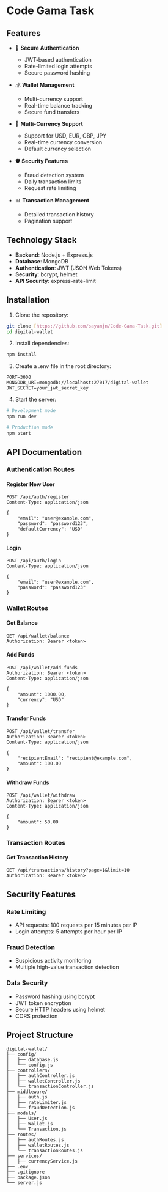# Code Gama Task

## Features

- 🔐 **Secure Authentication**
  - JWT-based authentication
  - Rate-limited login attempts
  - Secure password hashing

- 💰 **Wallet Management**
  - Multi-currency support
  - Real-time balance tracking
  - Secure fund transfers

- 💱 **Multi-Currency Support**
  - Support for USD, EUR, GBP, JPY
  - Real-time currency conversion
  - Default currency selection

- 🛡️ **Security Features**
  - Fraud detection system
  - Daily transaction limits
  - Request rate limiting

- 📊 **Transaction Management**
  - Detailed transaction history
  - Pagination support

## Technology Stack

- **Backend**: Node.js + Express.js
- **Database**: MongoDB
- **Authentication**: JWT (JSON Web Tokens)
- **Security**: bcrypt, helmet
- **API Security**: express-rate-limit


## Installation

1. Clone the repository:
```bash
git clone [https://github.com/sayamjn/Code-Gama-Task.git]
cd digital-wallet
```

2. Install dependencies:
```bash
npm install
```

3. Create a .env file in the root directory:
```env
PORT=3000
MONGODB_URI=mongodb://localhost:27017/digital-wallet
JWT_SECRET=your_jwt_secret_key
```

4. Start the server:
```bash
# Development mode
npm run dev

# Production mode
npm start
```

## API Documentation

### Authentication Routes

#### Register New User
```http
POST /api/auth/register
Content-Type: application/json

{
    "email": "user@example.com",
    "password": "password123",
    "defaultCurrency": "USD"
}
```

#### Login
```http
POST /api/auth/login
Content-Type: application/json

{
    "email": "user@example.com",
    "password": "password123"
}
```

### Wallet Routes

#### Get Balance
```http
GET /api/wallet/balance
Authorization: Bearer <token>
```

#### Add Funds
```http
POST /api/wallet/add-funds
Authorization: Bearer <token>
Content-Type: application/json

{
    "amount": 1000.00,
    "currency": "USD"
}
```

#### Transfer Funds
```http
POST /api/wallet/transfer
Authorization: Bearer <token>
Content-Type: application/json

{
    "recipientEmail": "recipient@example.com",
    "amount": 100.00
}
```

#### Withdraw Funds
```http
POST /api/wallet/withdraw
Authorization: Bearer <token>
Content-Type: application/json

{
    "amount": 50.00
}
```

### Transaction Routes

#### Get Transaction History
```http
GET /api/transactions/history?page=1&limit=10
Authorization: Bearer <token>
```

## Security Features

### Rate Limiting
- API requests: 100 requests per 15 minutes per IP
- Login attempts: 5 attempts per hour per IP

### Fraud Detection
- Suspicious activity monitoring
- Multiple high-value transaction detection

### Data Security
- Password hashing using bcrypt
- JWT token encryption
- Secure HTTP headers using helmet
- CORS protection


## Project Structure

```
digital-wallet/
├── config/
│   ├── database.js
│   └── config.js
├── controllers/
│   ├── authController.js
│   ├── walletController.js
│   └── transactionController.js
├── middleware/
│   ├── auth.js
│   ├── rateLimiter.js
│   └── fraudDetection.js
├── models/
│   ├── User.js
│   ├── Wallet.js
│   └── Transaction.js
├── routes/
│   ├── authRoutes.js
│   ├── walletRoutes.js
│   └── transactionRoutes.js
├── services/
│   ├── currencyService.js
├── .env
├── .gitignore
├── package.json
└── server.js
```
